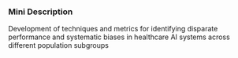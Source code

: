 ### Mini Description

Development of techniques and metrics for identifying disparate performance and systematic biases in healthcare AI systems across different population subgroups
